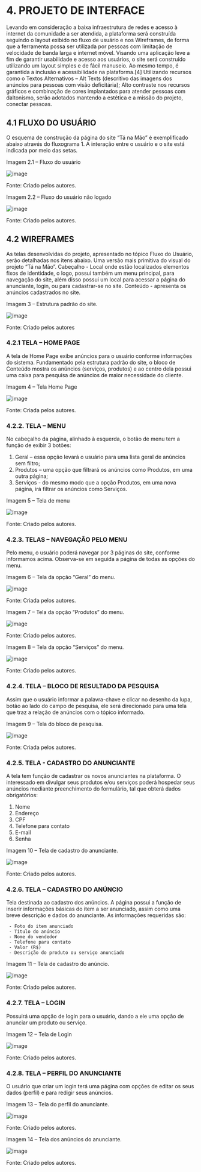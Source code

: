 
# 4. PROJETO DE INTERFACE

Levando em consideração a baixa infraestrutura de redes e acesso à internet da comunidade a ser atendida, a plataforma será construída seguindo o layout exibido no fluxo de usuário e nos Wireframes, de forma que a ferramenta possa ser utilizada por pessoas com limitação de velocidade de banda larga e internet móvel.
Visando uma aplicação leve a fim de garantir usabilidade e acesso aos usuários, o site será construído utilizando um layout simples e de fácil manuseio. Ao mesmo tempo, é garantida a inclusão e acessibilidade na plataforma.[4] Utilizando recursos como o Textos Alternativos – Alt Texts (descritivo das imagens dos anúncios para pessoas com visão deficitária); Alto contraste nos recursos gráficos e combinação de cores implantados para atender pessoas com daltonismo, serão adotados mantendo a estética e a missão do projeto, conectar pessoas.

## 4.1 FLUXO DO USUÁRIO

O esquema de construção da página do site “Tá na Mão” é exemplificado abaixo através do fluxograma 1. A interação entre o usuário e o site está indicada por meio das setas.

Imagem 2.1 – Fluxo do usuário

![image](https://user-images.githubusercontent.com/102244252/176069898-3aadcb43-e315-426d-a53b-2a5bca41bb0d.png)

Fonte: Criado pelos autores.


Imagem 2.2 – Fluxo do usuário não logado

![image](https://user-images.githubusercontent.com/102244252/176070043-20f5b6d5-8899-4614-b001-3eefb300c282.png)

Fonte: Criado pelos autores.

## 4.2 WIREFRAMES

As telas desenvolvidas do projeto, apresentado no tópico Fluxo do Usuário, serão detalhadas nos itens abaixo. Uma versão mais primitiva do visual do projeto “Tá na Mão”. Cabeçalho - Local onde estão localizados elementos fixos de identidade, o logo, possui também um menu principal, para navegação do site, além disso possui um local para acessar a página do anunciante, login, ou para cadastrar-se no site.
Conteúdo - apresenta os anúncios cadastrados no site.


Imagem 3 – Estrutura padrão do site.

![image](https://user-images.githubusercontent.com/102244252/176070132-5a83f602-29ab-423c-b263-06a5de8372b2.png)

Fonte: Criado pelos autores


### 4.2.1 TELA – HOME PAGE

A tela de Home Page exibe anúncios para o usuário conforme informações do sistema. Fundamentado pela estrutura padrão do site, o bloco de Conteúdo mostra os anúncios (serviços, produtos) e ao centro dela possui uma caixa para pesquisa de anúncios de maior necessidade do cliente.

Imagem 4 – Tela Home Page

![image](https://user-images.githubusercontent.com/102244252/176070182-ca387934-b752-4d69-82ea-8b7e01e4c0e5.png)

Fonte: Criada pelos autores.

### 4.2.2. TELA – MENU

No cabeçalho da página, alinhado à esquerda, o botão de menu tem a função de exibir 3 botões:

1. Geral – essa opção levará o usuário para uma lista geral de anúncios sem filtro;
2. Produtos – uma opção que filtrará os anúncios como Produtos, em uma outra página;
3. Serviços - do mesmo modo que a opção Produtos, em uma nova página, irá filtrar os anúncios como Serviços.

Imagem 5 – Tela de menu

![image](https://user-images.githubusercontent.com/102244252/176070274-32012dfb-0134-41a5-a09c-022b488f97a7.png)

Fonte: Criado pelos autores.

### 4.2.3. TELAS – NAVEGAÇÃO PELO MENU

Pelo menu, o usuário poderá navegar por 3 páginas do site, conforme informamos acima. Observa-se em seguida a página de todas as opções do menu.

Imagem 6 – Tela da opção “Geral” do menu.

![image](https://user-images.githubusercontent.com/102244252/176070460-2b9b8931-3246-4474-a87b-a673fbcf55d1.png)

Fonte: Criada pelos autores.

Imagem 7 – Tela da opção “Produtos” do menu.

![image](https://user-images.githubusercontent.com/102244252/176070690-6449aab9-113c-4efb-8b9f-4c8267ee663f.png)

Fonte: Criado pelos autores.

Imagem 8 – Tela da opção “Serviços” do menu.

![image](https://user-images.githubusercontent.com/102244252/176070850-cf7000a6-81b8-467b-abdf-ff3f185ebf1b.png)

Fonte: Criado pelos autores.

### 4.2.4. TELA – BLOCO DE RESULTADO DA PESQUISA

Assim que o usuário informar a palavra-chave e clicar no desenho da lupa, botão ao lado do campo de pesquisa, ele será direcionado para uma tela que traz a relação de anúncios com o tópico informado.


Imagem 9 – Tela do bloco de pesquisa.

![image](https://user-images.githubusercontent.com/102244252/176071007-f8bd8197-bec1-4897-a92c-829d9142c36a.png)

Fonte: Criada pelos autores.

### 4.2.5. TELA - CADASTRO DO ANUNCIANTE

A tela tem função de cadastrar os novos anunciantes na plataforma. O interessado em divulgar seus produtos e/ou serviços poderá hospedar seus anúncios mediante preenchimento do formulário, tal que obterá dados obrigatórios:

1. Nome
2. Endereço
3. CPF
4. Telefone para contato
5. E-mail
6. Senha

Imagem 10 – Tela de cadastro do anunciante.

![image](https://user-images.githubusercontent.com/102244252/176071269-44e7593c-bdd8-413f-83ad-bf0cfbd1600d.png)

Fonte: Criado pelos autores.

### 4.2.6. TELA – CADASTRO DO ANÚNCIO

Tela destinada ao cadastro dos anúncios. A página possui a função de inserir informações básicas do item a ser anunciado, assim como uma breve descrição e dados do anunciante. As informações requeridas são: 

     - Foto do item anunciado 
     - Título do anúncio
     - Nome do vendedor
     - Telefone para contato
     - Valor (R$)
     - Descrição do produto ou serviço anunciado


Imagem 11 – Tela de cadastro do anúncio.

![image](https://user-images.githubusercontent.com/102244252/176071434-5f40e966-093e-49ac-8b42-5042d7680074.png)

Fonte: Criado pelos autores.


### 4.2.7. TELA – LOGIN
Possuirá uma opção de login para o usuário, dando a ele uma opção de anunciar um produto ou serviço.

Imagem 12 – Tela de Login

![image](https://user-images.githubusercontent.com/102244252/176072026-a31c88bd-5a2a-4c15-8d28-fbc45fda4c4a.png)

Fonte: Criado pelos autores.

### 4.2.8. TELA – PERFIL DO ANUNCIANTE

O usuário que criar um login terá uma página com opções de editar os seus dados (perfil) e para redigir seus anúncios.


Imagem 13 – Tela do perfil do anunciante.

![image](https://user-images.githubusercontent.com/102244252/176072163-fb735992-539b-4ccf-a54a-c2c3ee026157.png)

Fonte: Criado pelos autores.

Imagem 14 – Tela dos anúncios do anunciante.

![image](https://user-images.githubusercontent.com/102244252/176072295-6b90a124-e860-4690-998b-f731df4ecf6c.png)

Fonte: Criado pelos autores.
